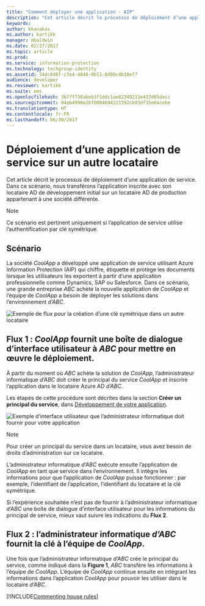 ```yaml
---
title: "Comment déployer une application - AIP"
description: "Cet article décrit le processus de déploiement d’une application de service sur un locataire autre que celui avec lequel elle a été développée à l’origine."
keywords: 
author: kkanakas
ms.author: kartikk
manager: mbaldwin
ms.date: 02/27/2017
ms.topic: article
ms.prod: 
ms.service: information-protection
ms.technology: techgroup-identity
ms.assetid: 34dc6d6f-cfe4-4848-9b11-8d90c4b38ef7
audience: developer
ms.reviewer: kartikk
ms.suite: ems
ms.openlocfilehash: 3b7ff758abeb3f1ddc1ae82349233e437d05dacc
ms.sourcegitcommit: 04eb4990e2bf0004684221592cb93df35e6acebe
ms.translationtype: HT
ms.contentlocale: fr-FR
ms.lasthandoff: 06/30/2017
---
```

# <a name="deploying-a-service-application-into-a-different-tenant"></a>Déploiement d’une application de service sur un autre locataire

Cet article décrit le processus de déploiement d’une application de service. Dans ce scénario, nous transférons l’application inscrite avec son locataire AD de développement initial sur un locataire AD de production appartenant à une société différente.

> [!Note]
> Ce scénario est pertinent uniquement si l’application de service utilise l’authentification par clé symétrique.

## <a name="scenario"></a>Scénario
La société *CoolApp* a développé une application de service utilisant Azure Information Protection (AIP) qui chiffre, étiquette et protège les documents lorsque les utilisateurs les exportent à partir d’une application professionnelle comme Dynamics, SAP ou Salesforce. Dans ce scénario, une grande entreprise *ABC* achète la nouvelle application de *CoolApp* et l’équipe de *CoolApp* a besoin de déployer les solutions dans l’environnement *d’ABC*. 

![Exemple de flux pour la création d’une clé symétrique dans un autre locataire](../media/develop/service-app-provision.jpg)

## <a name="flow-1-coolapp-provides-a-ui-dialog-to-abc-to-implement-the-deployment"></a>Flux 1 : *CoolApp* fournit une boîte de dialogue d’interface utilisateur à *ABC* pour mettre en œuvre le déploiement.

À partir du moment où *ABC* achète la solution de *CoolApp*, l’administrateur informatique *d’ABC* doit créer le principal du service *CoolApp* et inscrire l’application dans le locataire Azure AD *d’ABC*. 

Les étapes de cette procédure sont décrites dans la section **Créer un principal du service**, dans [Développement de votre application](developing-your-application.md).

![Exemple d’interface utilisateur que l’administrateur informatique doit fournir pour votre application](../media/develop/how-to-deploy-app-UI.png)

> [!Note]
> Pour créer un principal du service dans un locataire, vous avez besoin de droits d’administration sur ce locataire.

L’administrateur informatique *d’ABC* exécute ensuite l’application de *CoolApp* en tant que service dans l’environnement. Il intègre les informations pour que l’application de *CoolApp* puisse fonctionner : par exemple, l’identifiant de l’application, l’identifiant du locataire et la clé symétrique.

Si l’expérience souhaitée n’est pas de fournir à l’administrateur informatique *d’ABC* une boîte de dialogue d’interface utilisateur pour les informations du principal de service, mieux vaut suivre les indications du **Flux 2**.

## <a name="flow-2-abc-it-administrator-provides-the-key-to-the-coolapp-team"></a>Flux 2 : l’administrateur informatique *d’ABC* fournit la clé à l’équipe de *CoolApp*.

Une fois que l’administrateur informatique *d’ABC* crée le principal du service, comme indiqué dans la **Figure 1**, *ABC* transfère les informations à l’équipe de *CoolApp*. L’équipe de *CoolApp* continue ensuite en intégrant les informations dans l’application *CoolApp* pour pouvoir les utiliser dans le locataire *d’ABC*.

[!INCLUDE[Commenting house rules](../includes/houserules.md)]